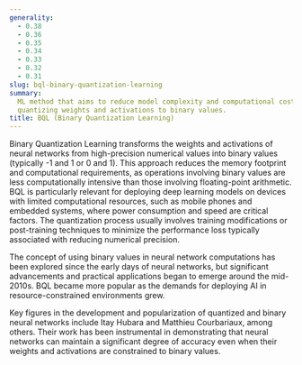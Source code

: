 ```yaml
---
generality:
  - 0.38
  - 0.36
  - 0.35
  - 0.34
  - 0.33
  - 0.32
  - 0.31
slug: bql-binary-quantization-learning
summary:
  ML method that aims to reduce model complexity and computational cost by
  quantizing weights and activations to binary values.
title: BQL (Binary Quantization Learning)
---
```


Binary Quantization Learning transforms the weights and activations of neural networks from high-precision numerical values into binary values (typically -1 and 1 or 0 and 1). This approach reduces the memory footprint and computational requirements, as operations involving binary values are less computationally intensive than those involving floating-point arithmetic. BQL is particularly relevant for deploying deep learning models on devices with limited computational resources, such as mobile phones and embedded systems, where power consumption and speed are critical factors. The quantization process usually involves training modifications or post-training techniques to minimize the performance loss typically associated with reducing numerical precision.

The concept of using binary values in neural network computations has been explored since the early days of neural networks, but significant advancements and practical applications began to emerge around the mid-2010s. BQL became more popular as the demands for deploying AI in resource-constrained environments grew.

Key figures in the development and popularization of quantized and binary neural networks include Itay Hubara and Matthieu Courbariaux, among others. Their work has been instrumental in demonstrating that neural networks can maintain a significant degree of accuracy even when their weights and activations are constrained to binary values.
